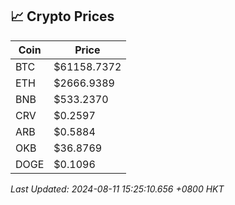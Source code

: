 ## 📈 Crypto Prices

| Coin | Price |
| ---- | ----- |
| BTC | $61158.7372 |
| ETH | $2666.9389 |
| BNB | $533.2370 |
| CRV | $0.2597 |
| ARB | $0.5884 |
| OKB | $36.8769 |
| DOGE | $0.1096 |

_Last Updated: 2024-08-11 15:25:10.656 +0800 HKT_